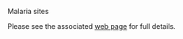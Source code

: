
<!-- README.md is generated from README.Rmd. Please edit that file -->

Malaria sites

Please see the associated [web
page](https://mrc-ide.github.io/malaria_sites/) for full details.
